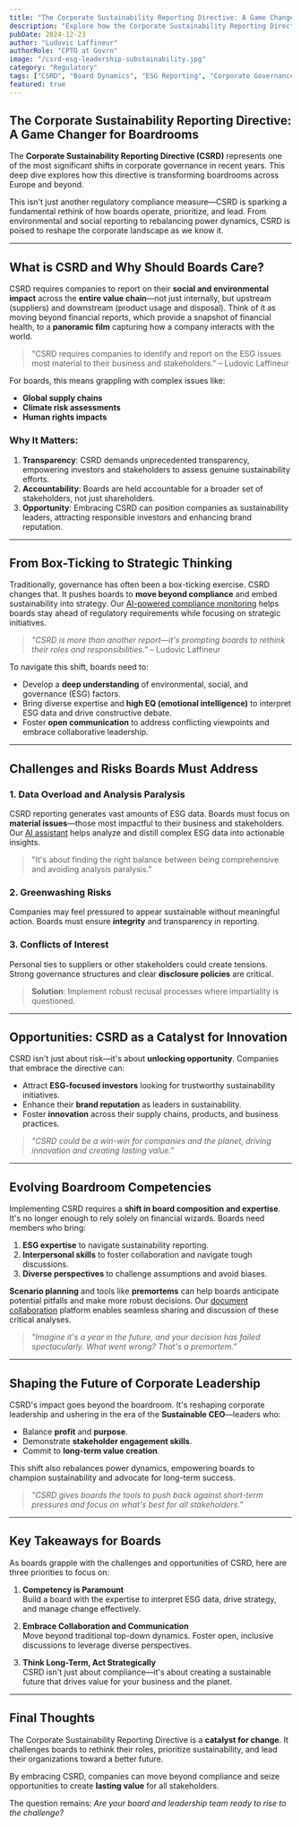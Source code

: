 ```yaml
---
title: "The Corporate Sustainability Reporting Directive: A Game Changer for Boardrooms"
description: "Explore how the Corporate Sustainability Reporting Directive (CSRD) is reshaping board dynamics, requiring boards to rethink their roles, expertise, and approach to long-term sustainability."
pubDate: 2024-12-23
author: "Ludovic Laffineur"
authorRole: "CPTO at Govrn"
image: "/csrd-esg-leadership-substainability.jpg"
category: "Regulatory"
tags: ["CSRD", "Board Dynamics", "ESG Reporting", "Corporate Governance", "Sustainability"]
featured: true
---
```


## The Corporate Sustainability Reporting Directive: A Game Changer for Boardrooms  

The **Corporate Sustainability Reporting Directive (CSRD)** represents one of the most significant shifts in corporate governance in recent years. This deep dive explores how this directive is transforming boardrooms across Europe and beyond.

This isn't just another regulatory compliance measure—CSRD is sparking a fundamental rethink of how boards operate, prioritize, and lead. From environmental and social reporting to rebalancing power dynamics, CSRD is poised to reshape the corporate landscape as we know it.

---

## What is CSRD and Why Should Boards Care?  

CSRD requires companies to report on their **social and environmental impact** across the **entire value chain**—not just internally, but upstream (suppliers) and downstream (product usage and disposal). Think of it as moving beyond financial reports, which provide a snapshot of financial health, to a **panoramic film** capturing how a company interacts with the world.  

> "CSRD requires companies to identify and report on the ESG issues most material to their business and stakeholders." – Ludovic Laffineur  

For boards, this means grappling with complex issues like:  
- **Global supply chains**  
- **Climate risk assessments**  
- **Human rights impacts**  

### Why It Matters:  
1. **Transparency**: CSRD demands unprecedented transparency, empowering investors and stakeholders to assess genuine sustainability efforts.  
2. **Accountability**: Boards are held accountable for a broader set of stakeholders, not just shareholders.  
3. **Opportunity**: Embracing CSRD can position companies as sustainability leaders, attracting responsible investors and enhancing brand reputation.  

---

## From Box-Ticking to Strategic Thinking  

Traditionally, governance has often been a box-ticking exercise. CSRD changes that. It pushes boards to **move beyond compliance** and embed sustainability into strategy. Our [AI-powered compliance monitoring](/features/ai-board-compliance-monitoring) helps boards stay ahead of regulatory requirements while focusing on strategic initiatives.

> *"CSRD is more than another report—it's prompting boards to rethink their roles and responsibilities."* – Ludovic Laffineur  

To navigate this shift, boards need to:  
- Develop a **deep understanding** of environmental, social, and governance (ESG) factors.  
- Bring diverse expertise and **high EQ (emotional intelligence)** to interpret ESG data and drive constructive debate.  
- Foster **open communication** to address conflicting viewpoints and embrace collaborative leadership.  

---

## Challenges and Risks Boards Must Address  

### 1. **Data Overload and Analysis Paralysis**  
CSRD reporting generates vast amounts of ESG data. Boards must focus on **material issues**—those most impactful to their business and stakeholders. Our [AI assistant](/features/ai-assistant) helps analyze and distill complex ESG data into actionable insights.

> "It's about finding the right balance between being comprehensive and avoiding analysis paralysis."  

### 2. **Greenwashing Risks**  
Companies may feel pressured to appear sustainable without meaningful action. Boards must ensure **integrity** and transparency in reporting.  

### 3. **Conflicts of Interest**  
Personal ties to suppliers or other stakeholders could create tensions. Strong governance structures and clear **disclosure policies** are critical.  

> **Solution**: Implement robust recusal processes where impartiality is questioned.  

---

## Opportunities: CSRD as a Catalyst for Innovation  

CSRD isn't just about risk—it's about **unlocking opportunity**. Companies that embrace the directive can:  
- Attract **ESG-focused investors** looking for trustworthy sustainability initiatives.  
- Enhance their **brand reputation** as leaders in sustainability.  
- Foster **innovation** across their supply chains, products, and business practices.  

> *"CSRD could be a win-win for companies and the planet, driving innovation and creating lasting value."*  

---

## Evolving Boardroom Competencies  

Implementing CSRD requires a **shift in board composition and expertise**. It's no longer enough to rely solely on financial wizards. Boards need members who bring:  
1. **ESG expertise** to navigate sustainability reporting.  
2. **Interpersonal skills** to foster collaboration and navigate tough discussions.  
3. **Diverse perspectives** to challenge assumptions and avoid biases.  

**Scenario planning** and tools like **premortems** can help boards anticipate potential pitfalls and make more robust decisions. Our [document collaboration](/features/document-collaboration) platform enables seamless sharing and discussion of these critical analyses.

> *"Imagine it's a year in the future, and your decision has failed spectacularly. What went wrong? That's a premortem."*  

---

## Shaping the Future of Corporate Leadership  

CSRD's impact goes beyond the boardroom. It's reshaping corporate leadership and ushering in the era of the **Sustainable CEO**—leaders who:  
- Balance **profit** and **purpose**.  
- Demonstrate **stakeholder engagement skills**.  
- Commit to **long-term value creation**.  

This shift also rebalances power dynamics, empowering boards to champion sustainability and advocate for long-term success.  

> *"CSRD gives boards the tools to push back against short-term pressures and focus on what's best for all stakeholders."*  

---

## Key Takeaways for Boards  

As boards grapple with the challenges and opportunities of CSRD, here are three priorities to focus on:  

1. **Competency is Paramount**  
   Build a board with the expertise to interpret ESG data, drive strategy, and manage change effectively.  

2. **Embrace Collaboration and Communication**  
   Move beyond traditional top-down dynamics. Foster open, inclusive discussions to leverage diverse perspectives.  

3. **Think Long-Term, Act Strategically**  
   CSRD isn't just about compliance—it's about creating a sustainable future that drives value for your business and the planet.  

---

## Final Thoughts  

The Corporate Sustainability Reporting Directive is a **catalyst for change**. It challenges boards to rethink their roles, prioritize sustainability, and lead their organizations toward a better future.  

By embracing CSRD, companies can move beyond compliance and seize opportunities to create **lasting value** for all stakeholders.  

The question remains: *Are your board and leadership team ready to rise to the challenge?*  

